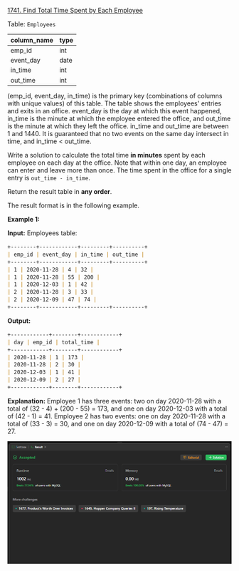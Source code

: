 [1741. Find Total Time Spent by Each Employee](https://leetcode.com/problems/find-total-time-spent-by-each-employee/)

Table: `Employees`

| column_name | type |
| ----------- | ---- |
| emp_id      | int  |
| event_day   | date |
| in_time     | int  |
| out_time    | int  |

(emp_id, event_day, in_time) is the primary key (combinations of columns with unique values) of this table.
The table shows the employees' entries and exits in an office.
event_day is the day at which this event happened, in_time is the minute at which the employee entered the office, and out_time is the minute at which they left the office.
in_time and out_time are between 1 and 1440.
It is guaranteed that no two events on the same day intersect in time, and in_time < out_time.

Write a solution to calculate the total time **in minutes** spent by each employee on each day at the office. Note that within one day, an employee can enter and leave more than once. The time spent in the office for a single entry is `out_time - in_time`.

Return the result table in **any order**.

The result format is in the following example.

**Example 1:**

**Input:**
Employees table:

```markdown
+--------+------------+---------+----------+
| emp_id | event_day | in_time | out_time |
+--------+------------+---------+----------+
| 1 | 2020-11-28 | 4 | 32 |
| 1 | 2020-11-28 | 55 | 200 |
| 1 | 2020-12-03 | 1 | 42 |
| 2 | 2020-11-28 | 3 | 33 |
| 2 | 2020-12-09 | 47 | 74 |
+--------+------------+---------+----------+
```

**Output:**

```markdown
+------------+--------+------------+
| day | emp_id | total_time |
+------------+--------+------------+
| 2020-11-28 | 1 | 173 |
| 2020-11-28 | 2 | 30 |
| 2020-12-03 | 1 | 41 |
| 2020-12-09 | 2 | 27 |
+------------+--------+------------+
```

**Explanation:**
Employee 1 has three events: two on day 2020-11-28 with a total of (32 - 4) + (200 - 55) = 173, and one on day 2020-12-03 with a total of (42 - 1) = 41.
Employee 2 has two events: one on day 2020-11-28 with a total of (33 - 3) = 30, and one on day 2020-12-09 with a total of (74 - 47) = 27.

![Solution](./ss.png)
